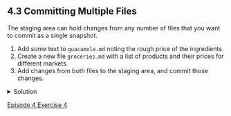 ## 4.3 Committing Multiple Files

The staging area can hold changes from any number of files that you want to commit as a single snapshot.

1. Add some text to ```guacamole.md``` noting the rough price of the ingredients.
1. Create a new file ```groceries.md``` with a list of products and their prices for different markets.
1. Add changes from both files to the staging area, and commit those changes.

<details>
  <summary>
Solution
  </summary>

  <p>
    First we make our changes to the <code>guacamole.md</code> and <code>groceries.md</code> files:
  </p>

  <pre><code>$ nano guacamole.md
$ cat guacamole.md</code></pre>
  
  <pre><code># Ingredients
- avocado (1.35)
- lime (0.64)
- salt (2)</code></pre>

  <pre><code>$ nano groceries.md
$ cat groceries.md</code></pre>
  
  <pre><code># Market A
- avocado: 1.35 per unit.
- lime: 0.64 per unit
- salt: 2 per kg</code></pre>

  <p>
    Now you can add both files to the staging area. We can do that in one line:
  </p>

<pre><code>$ git add guacamole.md groceries.md</code></pre>
  
  <p>
    Or with multiple commands:
  </p>
  
  <pre><code>$ git add guacamole.md
$ git add groceries.md</code></pre>

  <p>
    Now the files are ready to commit. You can check that using <code>git status</code>. If you are ready to commit use:
  </p>

  <pre><code>$ git commit -m "Write prices for ingredients and their source"</code></pre>

  <pre><code>[master cc127c2]
 Write prices for ingredients and their source
 2 files changed, 7 insertions(+)
 create mode 100644 groceries.md</code></pre>

</details>
  
[Episode 4 Exercise 4](episode4_ex4.md)

